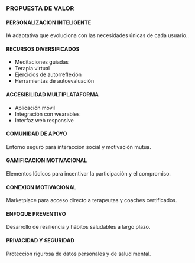 ###  PROPUESTA DE VALOR
####    PERSONALIZACION INTELIGENTE
IA adaptativa que evoluciona con las necesidades únicas de cada usuario..
####    RECURSOS DIVERSIFICADOS
- Meditaciones guiadas
- Terapia virtual
- Ejercicios de autorreflexión
- Herramientas de autoevaluación
####    ACCESIBILIDAD MULTIPLATAFORMA
- Aplicación móvil
- Integración con wearables
- Interfaz web responsive
####    COMUNIDAD DE APOYO
Entorno seguro para interacción social y motivación mutua.
####    GAMIFICACION MOTIVACIONAL
Elementos lúdicos para incentivar la participación y el compromiso.
####    CONEXION MOTIVACIONAL
Marketplace para acceso directo a terapeutas y coaches certificados.
####    ENFOQUE PREVENTIVO
Desarrollo de resiliencia y hábitos saludables a largo plazo.
####    PRIVACIDAD Y SEGURIDAD
Protección rigurosa de datos personales y de salud mental.
